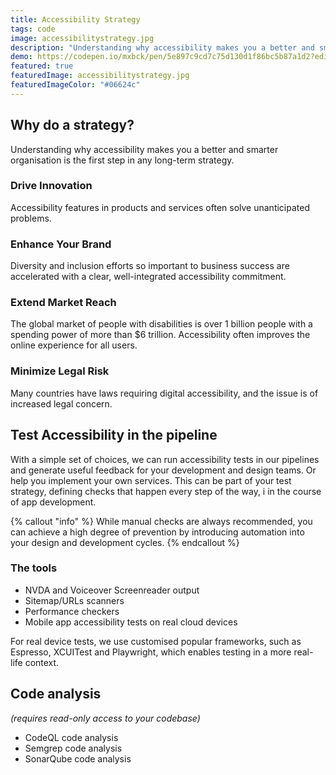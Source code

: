 ```yaml
---
title: Accessibility Strategy
tags: code
image: accessibilitystrategy.jpg
description: "Understanding why accessibility makes you a better and smarter organisation is the first step in any long-term strategy. Drive innovation, enhance your brand and extend market reach."
demo: https://codepen.io/mxbck/pen/5e897c9cd7c75d130d1f86bc5b87a1d2?editors=0010
featured: true
featuredImage: accessibilitystrategy.jpg
featuredImageColor: "#06624c"
---
```


## Why do a strategy?

<p class="lead">Understanding why accessibility makes you a better and smarter organisation is the first step in any long-term strategy.</p>

### Drive Innovation
Accessibility features in products and services often solve unanticipated problems.

### Enhance Your Brand 
Diversity and inclusion efforts so important to business success are accelerated with a clear, well-integrated accessibility commitment.

### Extend Market Reach
The global market of people with disabilities is over 1 billion people with a spending power of more than $6 trillion. Accessibility often improves the online experience for all users.

### Minimize Legal Risk
Many countries have laws requiring digital accessibility, and the issue is of increased legal concern.

## Test Accessibility in the pipeline

With a simple set of choices, we can run accessibility tests in our pipelines and generate useful feedback for your development and design teams. Or help you implement your own services. This can be part of your test strategy, defining checks that happen every step of the way, i in the course of app development.

{% callout "info" %}
While manual checks are always recommended, you can achieve a high degree of prevention by introducing automation into your design and development cycles.
{% endcallout %}

### The tools
- NVDA and Voiceover Screenreader output
- Sitemap/URLs scanners
- Performance checkers
- Mobile app accessibility tests on real cloud devices

For real device tests, we use customised popular frameworks, such as Espresso, XCUITest and Playwright, which enables testing in a more real-life context. 

## Code analysis
_(requires read-only access to your codebase)_
- CodeQL code analysis
- Semgrep code analysis
- SonarQube code analysis